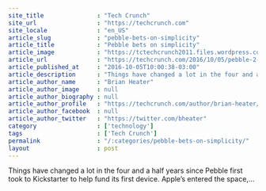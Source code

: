 ```yaml
---
site_title               : "Tech Crunch"
site_url                 : "https://techcrunch.com"
site_locale              : "en_US"
article_slug             : "pebble-bets-on-simplicity"
article_title            : "Pebble bets on simplicity"
article_image            : "https://tctechcrunch2011.files.wordpress.com/2016/10/img_97821.jpg?w=764&h=400&crop=1"
article_url              : "https://techcrunch.com/2016/10/05/pebble-2-review/"
article_published_at     : "2016-10-05T10:00:38-03:00"
article_description      : "Things have changed a lot in the four and a half years since Pebble first took to Kickstarter to help fund its first device. Apple’s entered the space,..."
article_author_name      : "Brian Heater"
article_author_image     : null
article_author_biography : null
article_author_profile   : "https://techcrunch.com/author/brian-heater/"
article_author_facebook  : null
article_author_twitter   : "https://twitter.com/bheater"
category                 : ['technology']
tags                     : ['Tech Crunch']
permalink                : "/:categories/pebble-bets-on-simplicity/"
layout                   : post
---
```


Things have changed a lot in the four and a half years since Pebble first took to Kickstarter to help fund its first device. Apple’s entered the space,...
